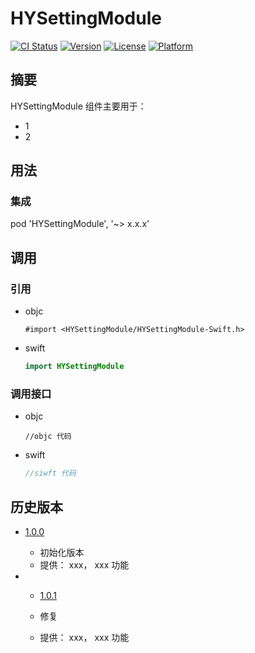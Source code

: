 # HYSettingModule

[![CI Status](https://img.shields.io/travis/defualt_author/HYSettingModule.svg?style=flat)](https://travis-ci.org/defualt_author/HYSettingModule)
[![Version](https://img.shields.io/cocoapods/v/HYSettingModule.svg?style=flat)](https://cocoapods.org/pods/HYSettingModule)
[![License](https://img.shields.io/cocoapods/l/HYSettingModule.svg?style=flat)](https://github.com/defualt_author/HYSettingModule/blob/701ff106db3caa805f9dab12df7749c03c889c47/LICENSE)
[![Platform](https://img.shields.io/cocoapods/p/HYSettingModule.svg?style=flat)](https://cocoapods.org/pods/HYSettingModule)

## 摘要

HYSettingModule 组件主要用于：

- 1
- 2

## 用法

### 集成

pod 'HYSettingModule', '~> x.x.x'

## 调用

### 引用

- objc

  ```objc
  #import <HYSettingModule/HYSettingModule-Swift.h>
  ```

- swift

  ```swift
  import HYSettingModule
  ```

### 调用接口

- objc
  ```objc
  //objc 代码
  ```

- swift

  ```swift
  //siwft 代码
  ```

## 历史版本

- [1.0.0](http://github/defualt_author/HYSettingModule/tag/1.0.0)

  - 初始化版本
  - 提供： xxx， xxx 功能

- - [1.0.1](http://github/defualt_author/HYSettingModule/tag/1.0.1)

  - 修复
  - 提供： xxx， xxx 功能
